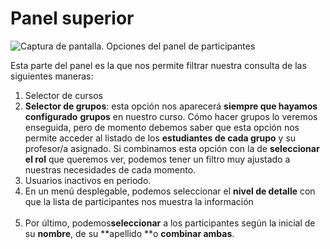 
# Panel superior

![Captura de pantalla. Opciones del panel de participantes](/assets/Selección_204.png)

Esta parte del panel es la que nos permite filtrar nuestra consulta de las siguientes maneras:

1. Selector de cursos
1. **Selector de grupos**: esta opción nos aparecerá **siempre que hayamos configurado** **grupos** en nuestro curso. Cómo hacer grupos lo veremos enseguida, pero de momento debemos saber que esta opción nos permite acceder al listado de los **estudiantes de cada grupo** y su profesor/a asignado. Si combinamos esta opción con la de **seleccionar el rol** que queremos ver, podemos tener un filtro muy ajustado a nuestras necesidades de cada momento. 
1. Usuarios inactivos en periodo.
1. En un  menú desplegable, podemos seleccionar el **nivel de detalle** con que la lista de participantes nos muestra la información<br/><br/>
1. Por último, podemos**seleccionar** a los participantes según la inicial de su **nombre**, de su **apellido **o **combinar ambas**.
